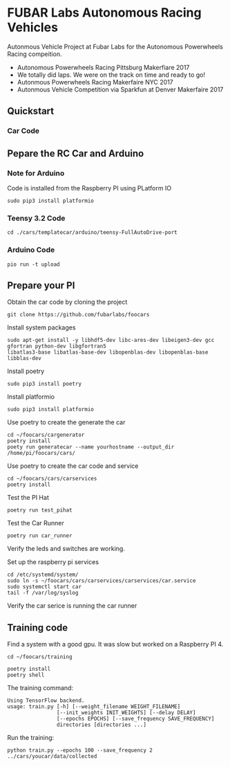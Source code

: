 # FUBAR Labs Autonomous Racing Vehicles

Autonmous Vehicle Project at Fubar Labs for the Autonomous Powerwheels Racing compeition.
* Autonomous Powerwheels Racing Pittsburg Makerfiare 2017
 * We totally did laps. We were on the track on time and ready to go!
* Autonmous Powerwheels Racing Makerfaire NYC 2017
* Autonmous Vehicle Competition via Sparkfun at Denver Makerfaire 2017

## Quickstart



### Car Code


## Pepare the RC Car and Arduino

### Note for Arduino
Code is installed from the Raspberry PI using PLatform IO
```
sudo pip3 install platformio

```

### Teensy 3.2 Code

```
cd ./cars/templatecar/arduino/teensy-FullAutoDrive-port
```


### Arduino Code

```
pio run -t upload
```

## Prepare your PI

Obtain the car code by cloning the project
```
git clone https://github.com/fubarlabs/foocars
```

Install system packages
```
sudo apt-get install -y libhdf5-dev libc-ares-dev libeigen3-dev gcc gfortran python-dev libgfortran5                                   libatlas3-base libatlas-base-dev libopenblas-dev libopenblas-base libblas-dev
```

Install poetry
```
sudo pip3 install poetry
```

Install platformio
```
sudo pip3 install platformio
```

Use poetry to create the generate the car
```
cd ~/foocars/cargenerator
poetry install
poety run generatecar --name yourhostname --output_dir /home/pi/foocars/cars/
```

Use poetry to create the car code and service
```
cd ~/foocars/cars/carservices
poetry install
```

Test the PI Hat
```
poetry run test_pihat
```

Test the Car Runner
```
poetry run car_runner
```

Verify the leds and switches are working.

Set up the raspberry pi services
```
cd /etc/systemd/system/
sudo ln -s ~/foocars/cars/carservices/carservices/car.service 
sudo systemctl start car
tail -f /var/log/syslog
```
Verify the car serice is running the car runner


## Training code

Find a system with a good gpu. It was slow but worked on a Raspberry PI 4.
```
cd ~/foocars/training

poetry install
poetry shell
```
The training command:
```
Using TensorFlow backend.
usage: train.py [-h] [--weight_filename WEIGHT_FILENAME]
                [--init_weights INIT_WEIGHTS] [--delay DELAY]
                [--epochs EPOCHS] [--save_frequency SAVE_FREQUENCY]
                directories [directories ...]
```
Run the training:
```
python train.py --epochs 100 --save_frequency 2 ../cars/youcar/data/collected
```


